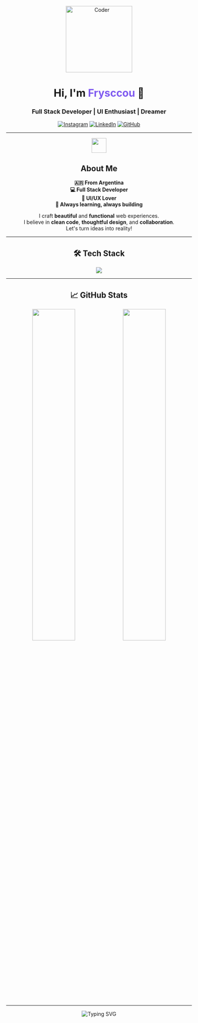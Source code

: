 <div align="center">

<p align="center">
  <img src="https://media.giphy.com/media/L1R1tvI9svkIWwpVYr/giphy.gif" width="180" alt="Coder" />
</p>

<h1 align="center">Hi, I'm <span style="color:#7f5af0;">Frysccou</span> 👋</h1>
<h3 align="center">Full Stack Developer | UI Enthusiast | Dreamer</h3>

<p align="center">
  <a href="https://www.instagram.com/frysccou/" target="_blank"><img src="https://skillicons.dev/icons?i=instagram" alt="Instagram" /></a>
  <a href="https://www.linkedin.com/in/francisco-espindola-ba3a50296/" target="_blank"><img src="https://skillicons.dev/icons?i=linkedin" alt="LinkedIn" /></a>
  <a href="https://github.com/Frysccou" target="_blank"><img src="https://skillicons.dev/icons?i=github" alt="GitHub" /></a>
</p>

---

<p align="center">
  <img src="https://media0.giphy.com/media/v1.Y2lkPTc5MGI3NjExcTY1ZG05NXVoZWFreWRwamFqNGY1ZGszZXRsZjFzZzJiZmw2ejh3aSZlcD12MV9pbnRlcm5hbF9naWZfYnlfaWQmY3Q9Zw/H2u46cKU3VaXht6Iv9/giphy.gif" width="40" />
</p>

<h2 align="center">About Me</h2>

<p align="center">
  <b>🇦🇷 From Argentina</b> <br>
  <b>💻 Full Stack Developer</b> <br>
  <b>🎨 UI/UX Lover</b> <br>
  <b>🚀 Always learning, always building</b>
</p>

<p align="center">
  I craft <b>beautiful</b> and <b>functional</b> web experiences.<br>
  I believe in <b>clean code</b>, <b>thoughtful design</b>, and <b>collaboration</b>.<br>
  Let's turn ideas into reality!
</p>

---

<h2 align="center">🛠️ Tech Stack</h2>

<p align="center">
  <img src="https://skillicons.dev/icons?i=html,css,js,ts,react,vue,nextjs,astro,tailwind,bootstrap,sass,nodejs,express,nestjs,python,mongodb,postgres,mysql,supabase,docker,figma,github,git" />
</p>

---

<h2 align="center">📈 GitHub Stats</h2>

<p align="center">
  <img src="https://github-readme-stats.vercel.app/api?username=frysccou&show_icons=true&count_private=true&hide_border=true&theme=radical" width="48%" />
  <img src="https://github-readme-stats.vercel.app/api/top-langs/?username=frysccou&hide_border=true&layout=compact&theme=radical" width="48%" />
</p>

---

<p align="center">
  <img src="https://readme-typing-svg.demolab.com?font=Fira+Code&weight=500&size=22&pause=1000&color=7F5AF0&center=true&vCenter=true&width=435&lines=Let's+build+something+amazing+%F0%9F%92%A1" alt="Typing SVG" />
</p>

</div>
